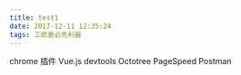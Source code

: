 ```yaml
---
title: test1
date: 2017-12-11 12:35:24
tags: 工欲善必先利器
---
```



chrome 插件
  Vue.js devtools
  Octotree
  PageSpeed
  Postman
